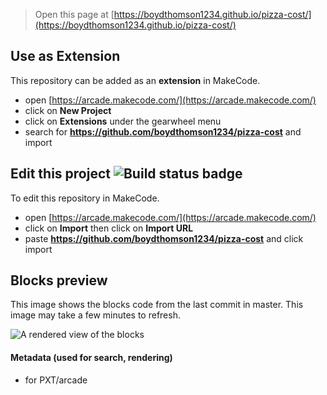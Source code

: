  


> Open this page at [https://boydthomson1234.github.io/pizza-cost/](https://boydthomson1234.github.io/pizza-cost/)

## Use as Extension

This repository can be added as an **extension** in MakeCode.

* open [https://arcade.makecode.com/](https://arcade.makecode.com/)
* click on **New Project**
* click on **Extensions** under the gearwheel menu
* search for **https://github.com/boydthomson1234/pizza-cost** and import

## Edit this project ![Build status badge](https://github.com/boydthomson1234/pizza-cost/workflows/MakeCode/badge.svg)

To edit this repository in MakeCode.

* open [https://arcade.makecode.com/](https://arcade.makecode.com/)
* click on **Import** then click on **Import URL**
* paste **https://github.com/boydthomson1234/pizza-cost** and click import

## Blocks preview

This image shows the blocks code from the last commit in master.
This image may take a few minutes to refresh.

![A rendered view of the blocks](https://github.com/boydthomson1234/pizza-cost/raw/master/.github/makecode/blocks.png)

#### Metadata (used for search, rendering)

* for PXT/arcade
<script src="https://makecode.com/gh-pages-embed.js"></script><script>makeCodeRender("{{ site.makecode.home_url }}", "{{ site.github.owner_name }}/{{ site.github.repository_name }}");</script>
